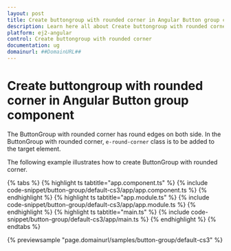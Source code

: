 ```yaml
---
layout: post
title: Create buttongroup with rounded corner in Angular Button group component | Syncfusion
description: Learn here all about Create buttongroup with rounded corner in Syncfusion Angular Button group component of Syncfusion Essential JS 2 and more.
platform: ej2-angular
control: Create buttongroup with rounded corner 
documentation: ug
domainurl: ##DomainURL##
---
```


# Create buttongroup with rounded corner in Angular Button group component

The ButtonGroup with rounded corner has round edges on both side. In the ButtonGroup with rounded corner, `e-round-corner` class is to be added to the target element.

The following example illustrates how to create ButtonGroup with rounded corner.

{% tabs %}
{% highlight ts tabtitle="app.component.ts" %}
{% include code-snippet/button-group/default-cs3/app/app.component.ts %}
{% endhighlight %}
{% highlight ts tabtitle="app.module.ts" %}
{% include code-snippet/button-group/default-cs3/app/app.module.ts %}
{% endhighlight %}
{% highlight ts tabtitle="main.ts" %}
{% include code-snippet/button-group/default-cs3/app/main.ts %}
{% endhighlight %}
{% endtabs %}
  
{% previewsample "page.domainurl/samples/button-group/default-cs3" %}
